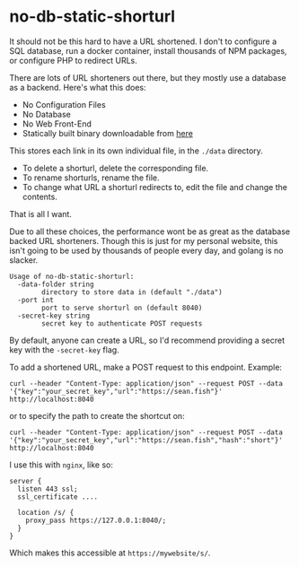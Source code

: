 # no-db-static-shorturl

It should not be this hard to have a URL shortened. I don't to configure a SQL database, run a docker container, install thousands of NPM packages, or configure PHP to redirect URLs.

There are lots of URL shorteners out there, but they mostly use a database as a backend. Here's what this does:

- No Configuration Files
- No Database
- No Web Front-End
- Statically built binary downloadable from [here](https://github.com/seanbreckenridge/no-db-static-shorturl/releases)

This stores each link in its own individual file, in the `./data` directory.

- To delete a shorturl, delete the corresponding file.
- To rename shorturls, rename the file.
- To change what URL a shorturl redirects to, edit the file and change the contents.

That is all I want.

Due to all these choices, the performance wont be as great as the database backed URL shorteners. Though this is just for my personal website, this isn't going to be used by thousands of people every day, and golang is no slacker.

```
Usage of no-db-static-shorturl:
  -data-folder string
    	directory to store data in (default "./data")
  -port int
    	port to serve shorturl on (default 8040)
  -secret-key string
    	secret key to authenticate POST requests
```

By default, anyone can create a URL, so I'd recommend providing a secret key with the `-secret-key` flag.

To add a shortened URL, make a POST request to this endpoint. Example:

```
curl --header "Content-Type: application/json" --request POST --data '{"key":"your_secret_key","url":"https://sean.fish"}' http://localhost:8040
```

or to specify the path to create the shortcut on:

```
curl --header "Content-Type: application/json" --request POST --data '{"key":"your_secret_key","url":"https://sean.fish","hash":"short"}' http://localhost:8040
```

I use this with `nginx`, like so:

```
server {
  listen 443 ssl;
  ssl_certificate ....

  location /s/ {
    proxy_pass https://127.0.0.1:8040/;
  }
}
```

Which makes this accessible at `https://mywebsite/s/`.
